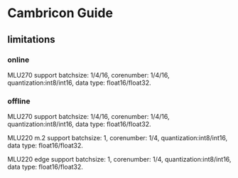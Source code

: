 # Cambricon Guide

## limitations

### online

  MLU270 support batchsize: 1/4/16, corenumber: 1/4/16, quantization:int8/int16, data type: float16/float32.

### offline

  MLU270 support batchsize: 1/4/16, corenumber: 1/4/16, quantization:int8/int16, data type: float16/float32.

  MLU220 m.2 support batchsize: 1, corenumber: 1/4, quantization:int8/int16, data type: float16/float32.

  MLU220 edge support batchsize: 1, corenumber: 1/4, quantization:int8/int16, data type: float16/float32.
